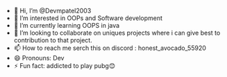 - 👋 Hi, I’m @Devmpatel2003
- 👀 I’m interested in OOPs and Software development
- 🌱 I’m currently learning OOPS in java
- 💞️ I’m looking to collaborate on uniques projects where i can give best to contribution to that project.
- 📫 How to reach me serch this on discord : honest_avocado_55920
- 😄 Pronouns: Dev
- ⚡ Fun fact: addicted to play pubg😊

<!---
Devmpatel2003/Devmpatel2003 is a ✨ special ✨ repository because its `README.md` (this file) appears on your GitHub profile.
You can click the Preview link to take a look at your changes.
--->
